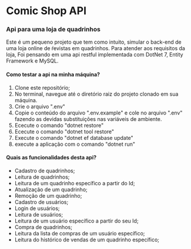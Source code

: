 <h1>Comic Shop API</h1>
<h3>Api para uma loja de quadrinhos</h3>

<p>Este é um pequeno projeto que tem como intuito, simular o back-end de uma loja online de ŕevistas em quadrinhos. Para atender aos requisitos da loja, Foi pensando em uma api restful implementada com DotNet 7, Entity Framework e MySQL.</p>

<h4>Como testar a api na minha máquina?</h4>

<ol>
	<li>Clone este repositório;</li>
	<li>No terminal, navegue até o diretório raiz do projeto clonado em sua máquina.</li>
	<li>Crie o arquivo ".env"</li>
	<li>Copie o conteúdo do arquivo ".env.example" e cole no arquivo ".env" fazendo as devidas substituições nas variáveis de ambiente.</li>
	<li>Ececute o comando "dotnet restore"</li>
	<li>Ececute o comando "dotnet tool restore"</li>
	<li>Execute o comando "dotnet ef database update"</li>
	<li>execute a aplicação com o comando "dotnet run"</li>
</ol>

<h4>Quais as funcionalidades desta api?</h4>

<ul>
	<li>Cadastro de quadrinhos;</li>
	<li>Leitura de quadrinhos;</li>
	<li>Leitura de um quadrinho específico a partir do Id;</li>
	<li>Atualização de um quadrinho;</li>
	<li>Remoção de um quadrinho;</li>
	<li>Cadastro de usuários;</li>
	<li>Login de usuários;</li>
	<li>Leitura de usuários;</li>
	<li>Leitura de um usuário específico a partir do seu Id;</li>
	<li>Compra de quadrinhos;</li>
	<li>Leitura da lista de compras de um usuário específico;</li>
	<li>Leitura do histórico de vendas de um quadrinho específico;</li>
</ul>